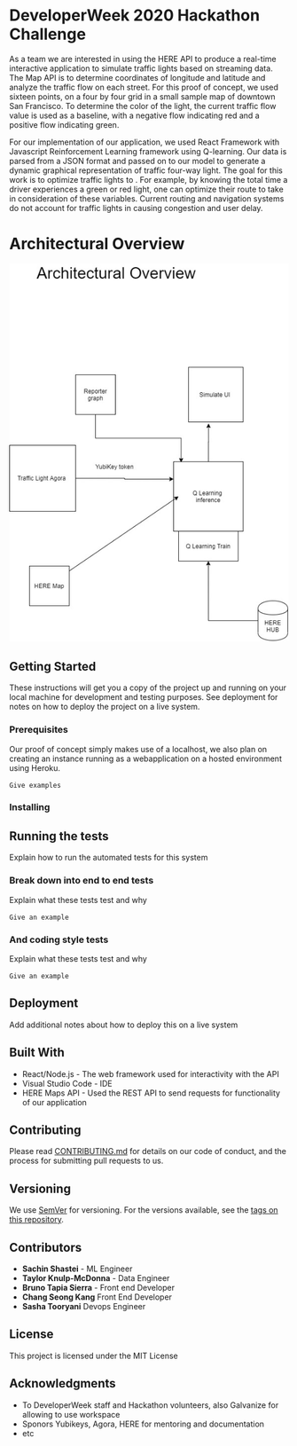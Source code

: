 # DeveloperWeek 2020 Hackathon Challenge

As a team we are interested in using the HERE API to produce a real-time interactive application to simulate traffic lights based on streaming data. The Map API is to determine coordinates of longitude and latitude and analyze the traffic flow on each street. For this proof of concept, we used sixteen points, on a four by four grid in a small sample map of downtown San Francisco. To determine the color of the light, the current traffic flow value is used as a baseline, with a negative flow indicating red and a positive flow indicating green.

For our implementation of our application, we used React Framework with Javascript  Reinforcement Learning framework using Q-learning. Our data is parsed from a JSON format and passed on to our model to generate a dynamic graphical representation of traffic four-way light. The goal for this work is to optimize traffic lights to . For example, by knowing the total time a driver experiences a green or red light, one can optimize their route to take in consideration of these variables. Current routing and navigation systems do not account for traffic lights in causing congestion and user delay. 

# Architectural Overview
![Test Image 3](/diagram3.jpg)

## Getting Started

These instructions will get you a copy of the project up and running on your local machine for development and testing purposes. See deployment for notes on how to deploy the project on a live system.

### Prerequisites

Our proof of concept simply makes use of a localhost, we also plan on creating an instance running as a webapplication on a hosted environment using Heroku.

```
Give examples
```

### Installing



## Running the tests

Explain how to run the automated tests for this system

### Break down into end to end tests

Explain what these tests test and why

```
Give an example
```

### And coding style tests

Explain what these tests test and why

```
Give an example
```

## Deployment

Add additional notes about how to deploy this on a live system

## Built With

* React/Node.js - The web framework used for interactivity with the API 
* Visual Studio Code  - IDE 
* HERE Maps API  - Used the REST API to send requests for functionality of our application

## Contributing

Please read [CONTRIBUTING.md](https://gist.github.com/PurpleBooth/b24679402957c63ec426) for details on our code of conduct, and the process for submitting pull requests to us.

## Versioning

We use [SemVer](http://semver.org/) for versioning. For the versions available, see the [tags on this repository](https://github.com/your/project/tags). 

## Contributors

* **Sachin Shastei** - ML Engineer
* **Taylor Knulp-McDonna** - Data Engineer
* **Bruno Tapia Sierra** - Front end Developer
* **Chang Seong Kang** Front End Developer
*  **Sasha Tooryani** Devops Engineer

## License

This project is licensed under the MIT License 

## Acknowledgments

* To DeveloperWeek staff and Hackathon volunteers, also Galvanize for allowing to use workspace
* Sponors Yubikeys, Agora, HERE for mentoring and documentation
* etc

